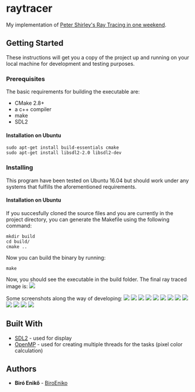 # raytracer

My implementation of [Peter Shirley's Ray Tracing in one weekend](https://github.com/petershirley/raytracinginoneweekend/).

## Getting Started

These instructions will get you a copy of the project up and running on your local machine for development and testing purposes.

### Prerequisites

The basic requirements for building the executable are:

* CMake 2.8+
* a c++ compiler
* make
* SDL2
#### Installation on Ubuntu

```
sudo apt-get install build-essentials cmake
sudo apt-get install libsdl2-2.0 libsdl2-dev
```

### Installing

This program have been tested on Ubuntu 16.04 but should work under any systems that fulfills the aforementioned requirements.

#### Installation on Ubuntu

If you succesfully cloned the source files and you are currently in the project directory, you can generate the Makefile using the following command:

```
mkdir build
cd build/
cmake ..
```
Now you can build the binary by running:

```
make
```
Now, you should see the executable in the build folder. The final ray traced image is:
![](https://github.com/biroeniko/raytracer/blob/master/images/final.png)

Some screenshots along the way of developing:
![](https://github.com/biroeniko/raytracer/blob/master/images/sphereHit.png)
![](https://github.com/biroeniko/raytracer/blob/master/images/interesting.png)
![](https://github.com/biroeniko/raytracer/blob/master/images/test.png)
![](https://github.com/biroeniko/raytracer/blob/master/images/antialiased.png)
![](https://github.com/biroeniko/raytracer/blob/master/images/diffuseBeforeGammaCorrection.png)
![](https://github.com/biroeniko/raytracer/blob/master/images/diffuseWithGammaCorrection.png)
![](https://github.com/biroeniko/raytracer/blob/master/images/diffuseWithGammaCorrectionAndShadowAcneCorrection.png)
![](https://github.com/biroeniko/raytracer/blob/master/images/metal.png)
![](https://github.com/biroeniko/raytracer/blob/master/images/metalWithFuzziness.png)
![](https://github.com/biroeniko/raytracer/blob/master/images/hollowGlassSphere.png)
![](https://github.com/biroeniko/raytracer/blob/master/images/cameraPosition.png)
![](https://github.com/biroeniko/raytracer/blob/master/images/cameraPosition2.png)
![](https://github.com/biroeniko/raytracer/blob/master/images/depthOfField.png)

## Built With

* [SDL2](https://www.libsdl.org/) - used for display
* [OpenMP](https://www.openmp.org/) - used for creating multiple threads for the tasks (pixel color calculation)

## Authors

* **Biró Enikő** - [BiroEniko](https://github.com/biroeniko)

